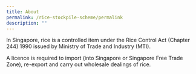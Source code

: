 ```yaml
---
title: About
permalink: /rice-stockpile-scheme/permalink
description: ""
---
```

In Singapore, rice is a controlled item under the Rice Control Act (Chapter 244) 1990 issued by Ministry of Trade and Industry (MTI). 
 
 A licence is required to import (into Singapore or Singapore Free Trade Zone), re-export and carry out wholesale dealings of rice.
 
 